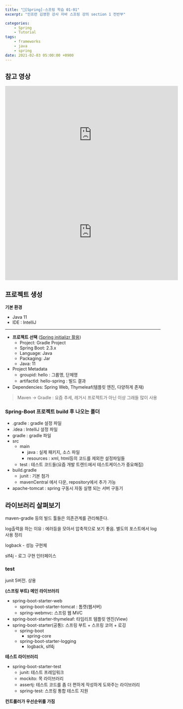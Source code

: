 ```yaml
---
title: "📓[Spring]-스프링 학습 01-01"
excerpt: "인프런 김영한 강사 자바 스프링 강의 section 1 전반부"

categories:
    - Spring
    - Tutorial
tags:
    - frameworks
    - java
    - spring
date: 2021-02-03 05:00:00 +0900
---
```


## 참고 영상

<iframe width="560" height="315" src="https://www.youtube.com/embed/cEaPR63Khuo" frameborder="0" allow="accelerometer; autoplay; clipboard-write; encrypted-media; gyroscope; picture-in-picture" allowfullscreen></iframe>

<iframe width="560" height="315" src="https://www.youtube.com/embed/lqjOqeVzzsc" frameborder="0" allow="accelerometer; autoplay; clipboard-write; encrypted-media; gyroscope; picture-in-picture" allowfullscreen></iframe>

## 프로젝트 생성

**기본 환경**
- Java 11
- IDE : IntelliJ
---
- **프로젝트 선택** ([Spring initializr 활용](https://start.spring.io/))
  - Project: Gradle Project
  - Spring Boot: 2.3.x
  - Language: Java
  - Packaging: Jar
  - Java: 11
- Project Metadata
  - groupid: hello : 그룹명, 단체명
  - artifactld: hello-spring : 빌드 결과
- Dependencies: Spring Web, Thymeleaf(템플릿 엔진, 다양하게 존재)

> Maven -> Gradle : 요즘 추세, 레거시 프로젝트가 아닌 이상 그래들 많이 사용

### Spring-Boot 프로젝트 build 후 나오는 폴더

- .gradle : gradle 설정 파일
- .idea : IntelliJ 설정 파일
- gradle : gradle 파일
- src
  - main
    - java : 실제 패키지, 소스 파일
    - resources : xml, html등의 코드를 제외한 설정파일들
  - test : 테스트 코드들(요즘 개발 트렌드에서 테스트케이스가 중요해짐)
- build.gradle
  - junit : 기본 첨가
  - mavenCentral 에서 다운, repository에서 추가 가능
- apache-tomcat : spring 구동시 자동 실행 되는 서버 구동기

## 라이브러리 살펴보기

maven-gradle 등의 빌드 툴들은 의존관계를 관리해준다.

log출력을 하는 이유 : 에러등을 모아서 압축적으로 보기 좋음. 별도의 포스트에서 log 사용 정리

logback - 성능 구현체

slf4j - 로그 구현 인터페이스

### test

junit 5버전. 상용

**(스프링 부트) 메인 라이브러리**

- spring-boot-starter-web
  - spring-boot-starter-tomcat : 톰캣(웹서버)
  - spring-webmvc: 스프링 웹 MVC
- spring-boot-starter-thymeleaf: 타임리프 템플릿 엔진(View)
- spring-boot-starter(공통): 스프링 부트 + 스프링 코어 + 로깅
  - spring-boot
    - spring-core
  - spring-boot-starter-logging
    - logback, slf4j

**테스트 라이브러리**

- spring-boot-starter-test
  - junit: 테스트 프레임워크
  - mockito: 목 라이브러리
  - assertj: 테스트 코드를 좀 더 편하게 작성하게 도와주는 라이브러리
  - spring-test: 스프링 통합 테스트 지원

**컨트롤러가 우선순위를 가짐**